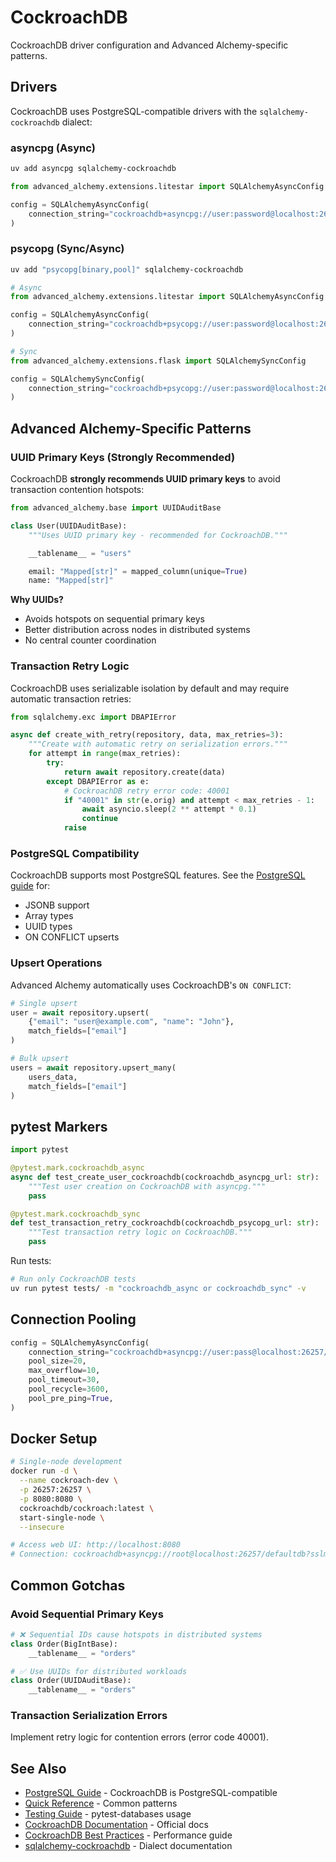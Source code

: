 # CockroachDB

CockroachDB driver configuration and Advanced Alchemy-specific patterns.

## Drivers

CockroachDB uses PostgreSQL-compatible drivers with the `sqlalchemy-cockroachdb` dialect:

### asyncpg (Async)

```bash
uv add asyncpg sqlalchemy-cockroachdb
```

```python
from advanced_alchemy.extensions.litestar import SQLAlchemyAsyncConfig

config = SQLAlchemyAsyncConfig(
    connection_string="cockroachdb+asyncpg://user:password@localhost:26257/dbname"
)
```

### psycopg (Sync/Async)

```bash
uv add "psycopg[binary,pool]" sqlalchemy-cockroachdb
```

```python
# Async
from advanced_alchemy.extensions.litestar import SQLAlchemyAsyncConfig

config = SQLAlchemyAsyncConfig(
    connection_string="cockroachdb+psycopg://user:password@localhost:26257/dbname"
)

# Sync
from advanced_alchemy.extensions.flask import SQLAlchemySyncConfig

config = SQLAlchemySyncConfig(
    connection_string="cockroachdb+psycopg://user:password@localhost:26257/dbname"
)
```

## Advanced Alchemy-Specific Patterns

### UUID Primary Keys (Strongly Recommended)

CockroachDB **strongly recommends UUID primary keys** to avoid transaction contention hotspots:

```python
from advanced_alchemy.base import UUIDAuditBase

class User(UUIDAuditBase):
    """Uses UUID primary key - recommended for CockroachDB."""

    __tablename__ = "users"

    email: "Mapped[str]" = mapped_column(unique=True)
    name: "Mapped[str]"
```

**Why UUIDs?**
- Avoids hotspots on sequential primary keys
- Better distribution across nodes in distributed systems
- No central counter coordination

### Transaction Retry Logic

CockroachDB uses serializable isolation by default and may require automatic transaction retries:

```python
from sqlalchemy.exc import DBAPIError

async def create_with_retry(repository, data, max_retries=3):
    """Create with automatic retry on serialization errors."""
    for attempt in range(max_retries):
        try:
            return await repository.create(data)
        except DBAPIError as e:
            # CockroachDB retry error code: 40001
            if "40001" in str(e.orig) and attempt < max_retries - 1:
                await asyncio.sleep(2 ** attempt * 0.1)
                continue
            raise
```

### PostgreSQL Compatibility

CockroachDB supports most PostgreSQL features. See the [PostgreSQL guide](postgresql.md) for:
- JSONB support
- Array types
- UUID types
- ON CONFLICT upserts

### Upsert Operations

Advanced Alchemy automatically uses CockroachDB's `ON CONFLICT`:

```python
# Single upsert
user = await repository.upsert(
    {"email": "user@example.com", "name": "John"},
    match_fields=["email"]
)

# Bulk upsert
users = await repository.upsert_many(
    users_data,
    match_fields=["email"]
)
```

## pytest Markers

```python
import pytest

@pytest.mark.cockroachdb_async
async def test_create_user_cockroachdb(cockroachdb_asyncpg_url: str):
    """Test user creation on CockroachDB with asyncpg."""
    pass

@pytest.mark.cockroachdb_sync
def test_transaction_retry_cockroachdb(cockroachdb_psycopg_url: str):
    """Test transaction retry logic on CockroachDB."""
    pass
```

Run tests:

```bash
# Run only CockroachDB tests
uv run pytest tests/ -m "cockroachdb_async or cockroachdb_sync" -v
```

## Connection Pooling

```python
config = SQLAlchemyAsyncConfig(
    connection_string="cockroachdb+asyncpg://user:pass@localhost:26257/db",
    pool_size=20,
    max_overflow=10,
    pool_timeout=30,
    pool_recycle=3600,
    pool_pre_ping=True,
)
```

## Docker Setup

```bash
# Single-node development
docker run -d \
  --name cockroach-dev \
  -p 26257:26257 \
  -p 8080:8080 \
  cockroachdb/cockroach:latest \
  start-single-node \
  --insecure

# Access web UI: http://localhost:8080
# Connection: cockroachdb+asyncpg://root@localhost:26257/defaultdb?sslmode=disable
```

## Common Gotchas

### Avoid Sequential Primary Keys

```python
# ❌ Sequential IDs cause hotspots in distributed systems
class Order(BigIntBase):
    __tablename__ = "orders"

# ✅ Use UUIDs for distributed workloads
class Order(UUIDAuditBase):
    __tablename__ = "orders"
```

### Transaction Serialization Errors

Implement retry logic for contention errors (error code 40001).

## See Also

- [PostgreSQL Guide](postgresql.md) - CockroachDB is PostgreSQL-compatible
- [Quick Reference](../quick-reference/quick-reference.md) - Common patterns
- [Testing Guide](../testing/integration.md) - pytest-databases usage
- [CockroachDB Documentation](https://www.cockroachlabs.com/docs/) - Official docs
- [CockroachDB Best Practices](https://www.cockroachlabs.com/docs/stable/performance-best-practices-overview.html) - Performance guide
- [sqlalchemy-cockroachdb](https://github.com/cockroachdb/sqlalchemy-cockroachdb) - Dialect documentation
